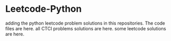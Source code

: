 # Leetcode-Python
adding the python leetcode problem solutions in this repositories. 
The code files are here.
all CTCI problems solutions are here.
some leetcode solutions are here.




















































































































































































































































































































































































































































































































































































































































































































